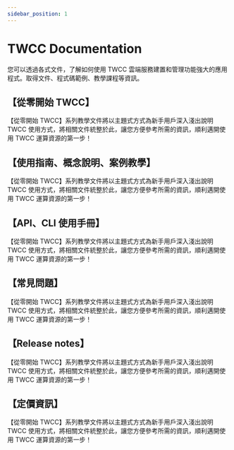 ```yaml
---
sidebar_position: 1
---
```


# TWCC Documentation <i class="fa fa-book" aria-hidden="true"></i>

您可以透過各式文件，了解如何使用 TWCC 雲端服務建置和管理功能強大的應用程式。取得文件、程式碼範例、教學課程等資訊。

## <i class="fa fa-child" aria-hidden="true"></i> 【從零開始 TWCC】

【從零開始 TWCC】系列教學文件將以主題式方式為新手用戶深入淺出說明 TWCC 使用方式，將相關文件統整於此，讓您方便參考所需的資訊，順利邁開使用 TWCC 運算資源的第一步！

## <i class="fa fa-info" aria-hidden="true"></i> 【使用指南、概念說明、案例教學】

【從零開始 TWCC】系列教學文件將以主題式方式為新手用戶深入淺出說明 TWCC 使用方式，將相關文件統整於此，讓您方便參考所需的資訊，順利邁開使用 TWCC 運算資源的第一步！

## <i class="fa fa-terminal" aria-hidden="true"></i> 【API、CLI 使用手冊】

【從零開始 TWCC】系列教學文件將以主題式方式為新手用戶深入淺出說明 TWCC 使用方式，將相關文件統整於此，讓您方便參考所需的資訊，順利邁開使用 TWCC 運算資源的第一步！

## <i class="fa fa-question-circle" aria-hidden="true"></i> 【常見問題】

【從零開始 TWCC】系列教學文件將以主題式方式為新手用戶深入淺出說明 TWCC 使用方式，將相關文件統整於此，讓您方便參考所需的資訊，順利邁開使用 TWCC 運算資源的第一步！

## <i class="fa fa-file-text" aria-hidden="true"></i> 【Release notes】

【從零開始 TWCC】系列教學文件將以主題式方式為新手用戶深入淺出說明 TWCC 使用方式，將相關文件統整於此，讓您方便參考所需的資訊，順利邁開使用 TWCC 運算資源的第一步！


## <i class="fa fa-calculator" aria-hidden="true"></i> 【定價資訊】

【從零開始 TWCC】系列教學文件將以主題式方式為新手用戶深入淺出說明 TWCC 使用方式，將相關文件統整於此，讓您方便參考所需的資訊，順利邁開使用 TWCC 運算資源的第一步！
